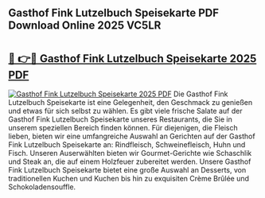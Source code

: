 ## Gasthof Fink Lutzelbuch Speisekarte PDF Download Online 2025 VC5LR

# <h2><a href="http://gcboyl.nevu.top/?p=Gasthof+Fink+Lutzelbuch+Speisekarte">🔗 👉🔴 Gasthof Fink Lutzelbuch Speisekarte 2025 PDF</a></h2>

[![Gasthof Fink Lutzelbuch Speisekarte 2025 PDF](https://i.imgur.com/dBaPXMq.png)](http://gcboyl.nevu.top/?p=Gasthof+Fink+Lutzelbuch+Speisekarte)
Die Gasthof Fink Lutzelbuch Speisekarte ist eine Gelegenheit, den Geschmack zu genießen und etwas für sich selbst zu wählen. Es gibt viele frische Salate auf der Gasthof Fink Lutzelbuch Speisekarte unseres Restaurants, die Sie in unserem speziellen Bereich finden können. Für diejenigen, die Fleisch lieben, bieten wir eine umfangreiche Auswahl an Gerichten auf der Gasthof Fink Lutzelbuch Speisekarte an: Rindfleisch, Schweinefleisch, Huhn und Fisch. Unseren Auserwählten bieten wir Gourmet-Gerichte wie Schaschlik und Steak an, die auf einem Holzfeuer zubereitet werden. Unsere Gasthof Fink Lutzelbuch Speisekarte bietet eine große Auswahl an Desserts, von traditionellen Kuchen und Kuchen bis hin zu exquisiten Crème Brûlée und Schokoladensouffle.
